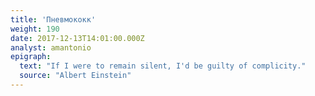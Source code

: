 ```yaml
---
title: 'Пневмококк'
weight: 190
date: 2017-12-13T14:01:00.000Z
analyst: amantonio
epigraph:
  text: "If I were to remain silent, I'd be guilty of complicity."
  source: "Albert Einstein"
---
```

